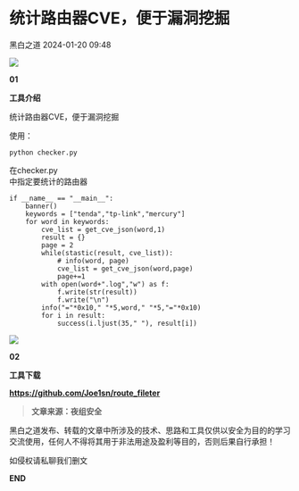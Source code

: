 #  统计路由器CVE，便于漏洞挖掘   
 黑白之道   2024-01-20 09:48  
  
![](https://mmbiz.qpic.cn/mmbiz_gif/3xxicXNlTXLicwgPqvK8QgwnCr09iaSllrsXJLMkThiaHibEntZKkJiaicEd4ibWQxyn3gtAWbyGqtHVb0qqsHFC9jW3oQ/640?wx_fmt=gif "")  
  
**01**  
  
**工具介绍**  
  
统计路由器CVE，便于漏洞挖掘  
  
使用：  
```
python checker.py
```  
  
在checker.py  
中指定要统计的路由器  
```
if __name__ == "__main__":
    banner()
    keywords = ["tenda","tp-link","mercury"]
    for word in keywords:
        cve_list = get_cve_json(word,1)
        result = {}
        page = 2
        while(stastic(result, cve_list)):
            # info(word, page)
            cve_list = get_cve_json(word,page)
            page+=1
        with open(word+".log","w") as f:
            f.write(str(result))
            f.write("\n")
        info("="*0x10," "*5,word," "*5,"="*0x10)
        for i in result:
            success(i.ljust(35," "), result[i])
```  
  
![](https://mmbiz.qpic.cn/sz_mmbiz_png/icZ1W9s2Jp2WYtHFpXpmicOIiaPXu6Jq5Fh06DTn0bmseluklC26J4FmdXlibGqbviciaAuGBPfdzMiayv0AAet2Bqfuw/640?wx_fmt=png&from=appmsg&wxfrom=13 "")  
  
**02**  
  
**工具下载**  
  
****https://github.com/Joe1sn/route_fileter****  
  
> **文章来源：夜组安全**  
  
  
  
黑白之道发布、转载的文章中所涉及的技术、思路和工具仅供以安全为目的的学习交流使用，任何人不得将其用于非法用途及盈利等目的，否则后果自行承担！  
  
如侵权请私聊我们删文  
  
  
**END**  
  
  
